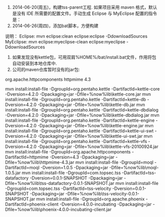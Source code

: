 1. 2014-06-20(周五)，构建tss-parent工程.
如果项目采用 maven 格式，默认是没有 IDE 所需要的配置文件。手动生成 Eclipse 与 MyEclipse 配置的指令是：
2. 2014-06-26(周四)，添加bat脚本，方便构建

说明：
Eclipse:
mvn eclipse:clean eclipse:eclipse -DdownloadSources 
MyEclipse:
mvn eclipse:myeclipse-clean eclipse:myeclipse -DdownloadSources

1. 如果发现没有kettle包，可用双肩%HOME%/bat/install.bat文件，作用将包自动安装到本地仓库中.
2. 公司的maven仓库暂时没有的jar包:
<dependency>
	<groupId>org.apache.httpcomponents</groupId>
	<artifactId>httpmime</artifactId>
	<version>4.3</version>
</dependency>


mvn install:install-file -DgroupId=org.pentaho.kettle -DartifactId=kettle-core -Dversion=4.2.0 -Dpackaging=jar -Dfile=%now%lib\kettle-core.jar
mvn install:install-file -DgroupId=org.pentaho.kettle -DartifactId=kettle-db -Dversion=4.2.0 -Dpackaging=jar -Dfile=%now%lib\kettle-db.jar
mvn install:install-file -DgroupId=org.pentaho.kettle -DartifactId=kettle-dbdialog -Dversion=4.2.0 -Dpackaging=jar -Dfile=%now%lib\kettle-dbdialog.jar
mvn install:install-file -DgroupId=org.pentaho.kettle -DartifactId=kettle-engine -Dversion=4.2.0 -Dpackaging=jar -Dfile=%now%lib\kettle-engine.jar
mvn install:install-file -DgroupId=org.pentaho.kettle -DartifactId=kettle-ui-swt -Dversion=4.2.0 -Dpackaging=jar -Dfile=%now%lib\kettle-ui-swt.jar
mvn install:install-file -DgroupId=org.pentaho.kettle -DartifactId=kettle-vfs -Dversion=4.2.0 -Dpackaging=jar -Dfile=%now%lib\kettle-vfs-20100924.jar
mvn install:install-file -DgroupId=org.apache.httpcomponents -DartifactId=httpmime -Dversion=4.3 -Dpackaging=jar -Dfile=%now%lib\httpmime-4.3.jar
mvn install:install-file -DgroupId=moql -DartifactId=moql -Dversion=1.0.5 -Dpackaging=jar -Dfile=%now%lib\moql-1.0.5.jar
mvn install:install-file -DgroupId=com.topsec.tss -DartifactId=tss-datafactory -Dversion=0.0.1-SNAPSHOT -Dpackaging=jar -Dfile=%now%lib\tss-datafactory-0.0.1-SNAPSHOT.jar
mvn install:install-file -DgroupId=com.topsec.tss -DartifactId=tss-velocity -Dversion=0.0.1-SNAPSHOT -Dpackaging=jar -Dfile=%now%lib\tss-velocity-0.0.1-SNAPSHOT.jar
mvn install:install-file -DgroupId=org.apache.phoenix -DartifactId=phoenix-client -Dversion=4.0.0-incubating -Dpackaging=jar -Dfile=%now%lib\phoenix-4.0.0-incubating-client.jar